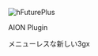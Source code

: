 ![hFuturePlus](https://user-images.githubusercontent.com/77876989/128638499-41583986-1e61-4ccc-aa05-3cc440450143.png)

AION Plugin

メニューレスな新しい3gx
